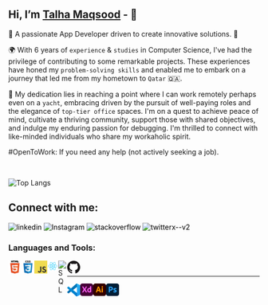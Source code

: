  ## Hi, I’m [Talha Maqsood][instagram] - 👋
🚀 A passionate App Developer driven to create innovative solutions. 🌟

🌍 With 6 years of `experience` & `studies` in Computer Science, I've had the privilege of contributing to some remarkable projects. These experiences have honed my `problem-solving skills` and enabled me to embark on a journey that led me from my hometown to `Qatar` 🇶🇦.

🔧 My dedication lies in reaching a point where I can work remotely perhaps even on a `yacht`, embracing driven by the pursuit of well-paying roles and the elegance of `top-tier office` spaces. I'm on a quest to achieve peace of mind, cultivate a thriving community, support those with shared objectives, and indulge my enduring passion for debugging. I'm thrilled to connect with like-minded individuals who share my workaholic spirit.

#OpenToWork: If you need any help (not actively seeking a job).



<br />

![Top Langs](https://github-readme-stats.vercel.app/api/top-langs/?username=nottalha&size_weight=0.5&count_weight=0.5&hide=java,objective-c&layout=compact&theme=dark)

## Connect with me:

<a href="https://www.linkedin.com/in/talhamaqsood890/" target="_blank" rel="noopener noreferrer" style="color: black; text-decoration: none;" >
  <img width="48" height="48" src="https://img.icons8.com/color/48/linkedin.png" alt="linkedin"/>
</a>
<a href="https://www.instagram.com/talhamaqsood890/" target="_blank" rel="noopener noreferrer" style="color: black; text-decoration: none;">
  <img width="48" height="48" src="https://img.icons8.com/color/48/instagram-new--v1.png" alt="Instagram"/>
</a>
<a href="https://stackoverflow.com/users/15023271/talhamaqsood890" target="_blank" rel="noopener noreferrer" style="color: black; text-decoration: none;">
  <img width="48" height="48" src="https://img.icons8.com/color/48/stackoverflow.png" alt="stackoverflow"/>
</a>
<a href="https://twitter.com/talhamaqsood890" target="_blank" rel="noopener noreferrer" style="color: black; text-decoration: none;">
  <img width="48" height="48" src="https://img.icons8.com/color/48/twitterx--v2.png" alt="twitterx--v2"/>
</a>
<br />


### Languages and Tools:

<img align="left" alt="HTML5" width="26px" src="https://raw.githubusercontent.com/github/explore/80688e429a7d4ef2fca1e82350fe8e3517d3494d/topics/html/html.png" />
<img align="left" alt="CSS3" width="26px" src="https://raw.githubusercontent.com/github/explore/80688e429a7d4ef2fca1e82350fe8e3517d3494d/topics/css/css.png" />
<img align="left" alt="JavaScript" width="26px" src="https://raw.githubusercontent.com/github/explore/80688e429a7d4ef2fca1e82350fe8e3517d3494d/topics/javascript/javascript.png" />
<img align="left" alt="React" width="22px" src="https://raw.githubusercontent.com/github/explore/80688e429a7d4ef2fca1e82350fe8e3517d3494d/topics/react/react.png" />
<img align="left" alt="SQL" width="18px" src="https://www.freeiconspng.com/thumbs/sql-server-icon-png/sql-server-icon-png-29.png" />
<img align="left" alt="GitHub" width="26px" src="https://raw.githubusercontent.com/github/explore/78df643247d429f6cc873026c0622819ad797942/topics/github/github.png" />


<br />

---

<img align="left" alt="Visual Studio Code" width="26px" src="https://raw.githubusercontent.com/github/explore/80688e429a7d4ef2fca1e82350fe8e3517d3494d/topics/visual-studio-code/visual-studio-code.png" />
<a href="https://www.adobe.com/products/xd.html" target="_blank"> <img align="left" alt="XD" width="26px" src="https://github.com/Aakarsh-B/trying-repos/blob/master/adobexd.png?raw=true"/> </a> 
<a href="https://www.adobe.com/in/products/illustrator.html" target="_blank"> <img align="left" alt="Illustrator" width="26px" src="https://github.com/Aakarsh-B/trying-repos/blob/master/illustrator.png?raw=true"/> </a> 
<a href="https://www.photoshop.com/en" target="_blank"> <img align="left" alt="Photoshop" width="26px" src="https://github.com/Aakarsh-B/trying-repos/blob/master/photoshop.png?raw=true"/> </a>



[website]: https://colordusk.wordpress.com/
[twitter]: https://twitter.com/talhamaqsood890
[instagram]: https://www.instagram.com/talhamaqsood890/
[linkedin]: https://www.linkedin.com/in/talhamaqsood890
[ecommerce]: https://www.esystemsolutions.net/
[reactApp]: https://colordusk.wordpress.com/portfolio/pizza-3h/
[webdevplaylist]: https://colordusk.wordpress.com/

<!---
nottalha/nottalha is a ✨ special ✨ repository because its `README.md` (this file) appears on your GitHub profile.
You can click the Preview link to take a look at your changes.
--->
